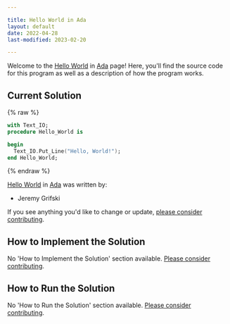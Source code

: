 ```yaml
---

title: Hello World in Ada
layout: default
date: 2022-04-28
last-modified: 2023-02-20

---
```


Welcome to the [Hello World](https://sampleprograms.io/projects/hello-world) in [Ada](https://sampleprograms.io/languages/ada) page! Here, you'll find the source code for this program as well as a description of how the program works.

## Current Solution

{% raw %}

```ada
with Text_IO;
procedure Hello_World is

begin
  Text_IO.Put_Line("Hello, World!");
end Hello_World;
```

{% endraw %}

[Hello World](https://sampleprograms.io/projects/hello-world) in [Ada](https://sampleprograms.io/languages/ada) was written by:

- Jeremy Grifski

If you see anything you'd like to change or update, [please consider contributing](https://github.com/TheRenegadeCoder/sample-programs).

## How to Implement the Solution

No 'How to Implement the Solution' section available. [Please consider contributing](https://github.com/TheRenegadeCoder/sample-programs-website).

## How to Run the Solution

No 'How to Run the Solution' section available. [Please consider contributing](https://github.com/TheRenegadeCoder/sample-programs-website).